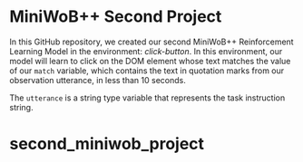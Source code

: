 # MiniWoB++ Second Project

In this GitHub repository, we created our second MiniWoB++ Reinforcement Learning Model in the environment: _click-button_. In this environment, our model will learn to click on the DOM element whose text matches the value of our `match` variable, which contains the text in quotation marks from our observation utterance, in less than 10 seconds.

The `utterance` is a string type variable that represents the task instruction string.
# second_miniwob_project
